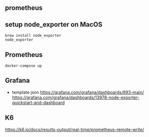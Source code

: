## prometheus

## setup node_exporter on MacOS

```
brew install node_exporter
node_exporter
```

## Prometheus

```
docker-compose up
```

## Grafana

- template json
https://grafana.com/grafana/dashboards/893-main/
https://grafana.com/grafana/dashboards/13978-node-exporter-quickstart-and-dashboard

## K6

https://k6.io/docs/results-output/real-time/prometheus-remote-write/
